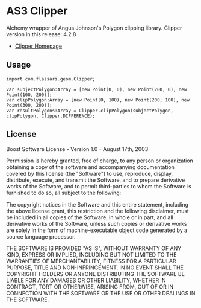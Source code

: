 # AS3 Clipper

Alchemy wrapper of Angus Johnson's Polygon clipping library.
Clipper version in this release: 4.2.8

* [Clipper Homepage](http://angusj.com/delphi/clipper.php)

## Usage

	import com.flassari.geom.Clipper;
	
	var subjectPolygon:Array = [new Point(0, 0), new Point(200, 0), new Point(100, 200)];
	var clipPolygon:Array = [new Point(0, 100), new Point(200, 100), new Point(300, 200)];
	var resultPolygons:Array = Clipper.clipPolygon(subjectPolygon, clipPolygon, Clipper.DIFFERENCE);

## License

Boost Software License - Version 1.0 - August 17th, 2003

Permission is hereby granted, free of charge, to any person or organization
obtaining a copy of the software and accompanying documentation covered by
this license (the "Software") to use, reproduce, display, distribute,
execute, and transmit the Software, and to prepare derivative works of the
Software, and to permit third-parties to whom the Software is furnished to
do so, all subject to the following:

The copyright notices in the Software and this entire statement, including
the above license grant, this restriction and the following disclaimer,
must be included in all copies of the Software, in whole or in part, and
all derivative works of the Software, unless such copies or derivative
works are solely in the form of machine-executable object code generated by
a source language processor.

THE SOFTWARE IS PROVIDED "AS IS", WITHOUT WARRANTY OF ANY KIND, EXPRESS OR
IMPLIED, INCLUDING BUT NOT LIMITED TO THE WARRANTIES OF MERCHANTABILITY,
FITNESS FOR A PARTICULAR PURPOSE, TITLE AND NON-INFRINGEMENT. IN NO EVENT
SHALL THE COPYRIGHT HOLDERS OR ANYONE DISTRIBUTING THE SOFTWARE BE LIABLE
FOR ANY DAMAGES OR OTHER LIABILITY, WHETHER IN CONTRACT, TORT OR OTHERWISE,
ARISING FROM, OUT OF OR IN CONNECTION WITH THE SOFTWARE OR THE USE OR OTHER
DEALINGS IN THE SOFTWARE.